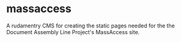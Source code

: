 # massaccess

A rudamentry CMS for creating the static pages needed for the the Document Assembly Line Project's MassAccess site.
